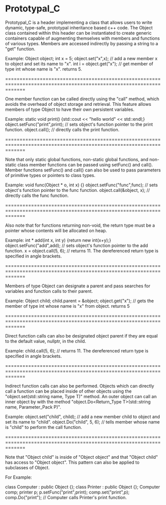 Prototypal_C
============

Prototypal_C is a header implementing a class that allows users to write dynamic, type-safe, prototypal inheritance based c++ code. The Object class contained within this header can be instantiated to create generic containers capable of augmenting themselves with members and functions of various types. Members are accessed indirectly by passing a string to a "get" function. 

Example: 
  Object object;
  int x = 5;
  object.set("x",x);              // add a new member x to object and set its name to "x".
  int i = object.get<int>("x");   // get member of type int whose name is "x". returns 5.

===================================================================================================================

One member function can be called directly using the "call" method, which avoids the overhead of object storage and retrieval. This feature allows members of type Object to have their own persistent variables.

Example:
  static void print() {std::cout << "hello world" << std::endl;} 
  object.setFunc("print",print);  // sets object's function pointer to the print function.
  object.call();                  // directly calls the print function. 


===================================================================================================================


Note that only static global functions, non-static global functions, and non-static class member functions can be passed using setFunc() and call(). Member functions setFunc() and call() can also be used to pass parameters of primitive types or pointers to class types. 

Example:
  void func(Object * o, int x) {} 
  object.setFunc("func",func);    // sets object's function pointer to the func function.
  object.call(&object, x);        // directly calls the func function.
  
  
===================================================================================================================

  
Also note that for functions returning non-void, the return type must be a pointer whose contents will be allocated on heap.

Example:
  int * add(int x, int y) {return new int(x+y);}
  object.setFunc("add",add);      // sets object's function pointer to the add function.
  x = object.call<int>(5, 6);     // returns 11. The dereferenced return type is specified in angle brackets.


===================================================================================================================


Members of type Object can designate a parent and pass searches for variables and function calls to their parent.

Example:
  Object child;
  child.parent = &object;
  object.get<int>("x");           // gets the member of type int whose name is "x" from object. returns 5
  
  
===================================================================================================================

  
Direct function calls can also be designated object parent if they are equal to the default value, nullptr, in the child.

Example:
  child.call<int>(5, 6);          // returns 11. The dereferenced return type is specified in angle brackets.


===================================================================================================================


Indirect function calls can also be performed. Objects which can directly call a function can be placed inside of other objects using the "object.set(std::string name, Type T)" method. An outer object can call an inner object by with the method "object.Do<Return_Type T>(std::string name, Parameter_Pack P)". 

Example:
  object.set("child", child);     // add a new member child to object and set its name to "child". 
  object.Do<int>("child", 5, 6);  // tells member whose name is "child" to perform the call function. 
  
  
===================================================================================================================

  
  Note that "Object child" is inside of "Object object" and that "Object child" has access to "Object object". This pattern can also be applied to subclasses of Object. 
  
For Example:

  class Computer : public Object {};
  class Printer : public Object {};
  Computer comp;
  printer p;
  p.setFunc("print",print);
  comp.set("print",p);
  comp.Do("print");               // Computer calls Printer's print function.
